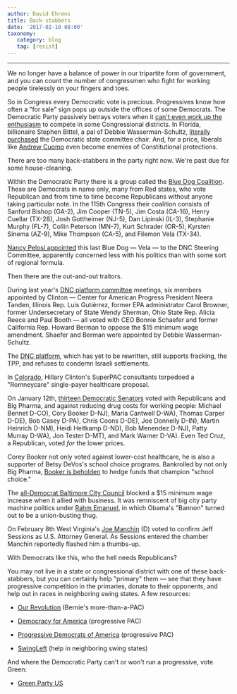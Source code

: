 ```yaml
---
author: David Ehrens
title: Back-stabbers
date: '2017-02-10 08:00'
taxonomy:
   category: blog
   tag: [resist]
---
```

---
We no longer have a balance of power in our tripartite form of government, and you can count the number of congressmen who fight for working people tirelessly on your fingers and toes.

So in Congress every Democratic vote is precious. Progressives know how often a "for sale" sign pops up outside the offices of some Democrats. The Democratic Party passively betrays voters when it [can't even work up the enthusiasm](https://www.washingtonpost.com/powerpost/should-house-democrats-write-off-rural-congressional-districts/2017/02/09/9ea98502-eee0-11e6-b4ff-ac2cf509efe5_story.html) to compete in some Congressional districts. In Florida, billionaire Stephen Bittel, a pal of Debbie Wasserman-Schultz, [literally purchased](http://progressivearmy.com/2017/01/14/florida-democratic-party-declares-war-democratic-party-reformers/) the Democratic state committee chair. And, for a price, liberals like [Andrew Cuomo](https://www.thenation.com/article/andrew-cuomos-bds-blacklist-is-a-clear-violation-of-the-first-amendment/) even become enemies of Constitutional protections.

There are too many back-stabbers in the party right now. We're past due for some house-cleaning.

Within the Democratic Party there is a group called the [Blue Dog Coalition](https://en.wikipedia.org/wiki/Blue_Dog_Coalition). These are Democrats in name only, many from Red states, who vote Republican and from time to time become Republicans without anyone taking particular note. In the 115th Congress their coalition consists of Sanford Bishop (GA-2), Jim Cooper (TN-5), Jim Costa (CA-16), Henry Cuellar (TX-28), Josh Gottheimer (NJ-5), Dan Lipinski (IL-3), Stephanie Murphy (FL-7), Collin Peterson (MN-7), Kurt Schrader (OR-5), Kyrsten Sinema (AZ-9), Mike Thompson (CA-5), and Filemon Vela (TX-34).

[Nancy Pelosi appointed](http://thehill.com/homenews/house/309141-midwest-dems-feel-left-out-in-cold) this last Blue Dog — Vela — to the DNC Steering Committee, apparently concerned less with his politics than with some sort of regional formula.

Then there are the out-and-out traitors.

During last year's [DNC platform committee](https://www.salon.com/2016/06/25/clinton_appointees_oppose_15_minimum_wage_amendment_in_democratic_platform_sanders_surrogates_back_it/) meetings, six members appointed by Clinton — Center for American Progress President Neera Tanden, Illinois Rep. Luis Gutiérrez, former EPA administrator Carol Browner, former Undersecretary of State Wendy Sherman, Ohio State Rep. Alicia Reece and Paul Booth — all voted with CEO Bonnie Schaefer and former California Rep. Howard Berman to oppose the \$15 minimum wage amendment. Shaefer and Berman were appointed by Debbie Wasserman-Schultz.

The [DNC platform](https://web.archive.org/web/20201108141310/https://www.commondreams.org/news/2016/06/25/betraying-progressives-dnc-platform-backs-fracking-tpp-and-israel-occupation), which has yet to be rewritten, still supports fracking, the TPP, and refuses to condemn Israeli settlements.

In [Colorado](https://theintercept.com/2016/05/03/single-payer-dems-colo/), Hillary Clinton's SuperPAC consultants torpedoed a "Romneycare" single-payer healthcare proposal.

On January 12th, [thirteen Democratic Senators](https://theslot.jezebel.com/for-some-reason-cory-booker-and-12-other-dems-killed-a-1791116094) voted with Republicans and Big Pharma, and against reducing drug costs for working people: Michael Bennet D-CO), Cory Booker D-NJ), Maria Cantwell D-WA), Thomas Carper D-DE), Bob Casey D-PA), Chris Coons D-DE), Joe Donnelly D-IN), Martin Heinrich D-NM), Heidi Heitkamp D-ND), Bob Menendez D-NJ), Patty Murray D-WA), Jon Tester D-MT), and Mark Warner D-VA). Even Ted Cruz, a Republican, voted *for* the lower prices.

Corey Booker not only voted against lower-cost healthcare, he is also a supporter of Betsy DeVos's school choice programs. Bankrolled by not only Big Pharma, [Booker is beholden](https://www.jacobinmag.com/2017/01/betsy-devos-public-schools-teachers-unions-charters-privatizations-democrats/) to hedge funds that champion "school choice."

The [all-Democrat Baltimore City Council](http://inthesetimes.com/working/entry/19392/baltimores_democratic_city_council_kills_15_minimum_wage_bill_for_now) blocked a \$15 minimum wage increase when it allied with business. It was remniscent of big city party machine politics under [Rahm Emanuel](https://www.dailykos.com/story/2015/2/27/1367462/-Right-wing-union-buster-Bruce-Rauner-is-actively-supporting-Chicago-Mayor-Rahm-Emanuel), in which Obama's "Bannon" turned out to be a union-busting thug.

On February 8th West Virginia's [Joe Manchin](https://web.archive.org/web/20201113052426/https://www.commondreams.org/news/2017/02/09/traitor-west-virginia-democrat-manchin-under-fire-pro-sessions-vote) (D) voted to confirm Jeff Sessions as U.S. Attorney General. As Sessions entered the chamber Manchin reportedly flashed him a thumbs-up.

With Democrats like this, who the hell needs Republicans?

You may not live in a state or congressional district with one of these back-stabbers, but you can certainly help "primary" them — see that they have progressive competition in the primaries, donate to their opponents, and help out in races in neighboring swing states. A few resources:

-   [Our Revolution](https://www.ourrevolution.com/) (Bernie's more-than-a-PAC)

-   [Democracy for America](http://democracyforamerica.com/) (progressive PAC)

-   [Progressive Democrats of America](http://pdamerica.org/) (progressive PAC)

-   [SwingLeft](https://swingleft.org/) (help in neighboring swing states)

And where the Democratic Party can't or won't run a progressive, vote Green:

-   [Green Party US](http://www.gp.org/)
